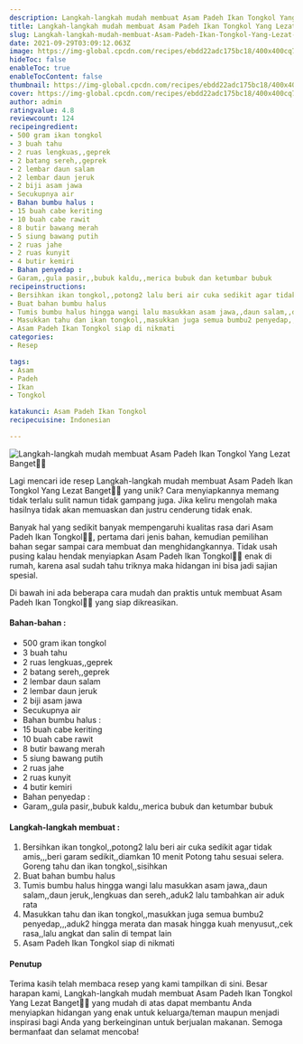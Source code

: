```yaml
---
description: Langkah-langkah mudah membuat Asam Padeh Ikan Tongkol Yang Lezat Banget"
title: Langkah-langkah mudah membuat Asam Padeh Ikan Tongkol Yang Lezat Banget
slug: Langkah-langkah-mudah-membuat-Asam-Padeh-Ikan-Tongkol-Yang-Lezat-Banget
date: 2021-09-29T03:09:12.063Z
image: https://img-global.cpcdn.com/recipes/ebdd22adc175bc18/400x400cq70/photo.jpg
hideToc: false
enableToc: true
enableTocContent: false
thumbnail: https://img-global.cpcdn.com/recipes/ebdd22adc175bc18/400x400cq70/photo.jpg
cover: https://img-global.cpcdn.com/recipes/ebdd22adc175bc18/400x400cq70/photo.jpg
author: admin
ratingvalue: 4.8
reviewcount: 124
recipeingredient:
- 500 gram ikan tongkol
- 3 buah tahu
- 2 ruas lengkuas,,geprek
- 2 batang sereh,,geprek
- 2 lembar daun salam
- 2 lembar daun jeruk
- 2 biji asam jawa
- Secukupnya air
- Bahan bumbu halus :
- 15 buah cabe keriting
- 10 buah cabe rawit
- 8 butir bawang merah
- 5 siung bawang putih
- 2 ruas jahe
- 2 ruas kunyit
- 4 butir kemiri
- Bahan penyedap :
- Garam,,gula pasir,,bubuk kaldu,,merica bubuk dan ketumbar bubuk
recipeinstructions:
- Bersihkan ikan tongkol,,potong2 lalu beri air cuka sedikit agar tidak amis,,,beri garam sedikit,,diamkan 10 menit Potong tahu sesuai selera. Goreng tahu dan ikan tongkol,,sisihkan
- Buat bahan bumbu halus
- Tumis bumbu halus hingga wangi lalu masukkan asam jawa,,daun salam,,daun jeruk,,lengkuas dan sereh,,aduk2 lalu tambahkan air aduk rata
- Masukkan tahu dan ikan tongkol,,masukkan juga semua bumbu2 penyedap,,,aduk2 hingga merata dan masak hingga kuah menyusut,,cek rasa,,lalu angkat dan salin di tempat lain
- Asam Padeh Ikan Tongkol siap di nikmati
categories:
- Resep

tags:
- Asam
- Padeh
- Ikan
- Tongkol

katakunci: Asam Padeh Ikan Tongkol
recipecuisine: Indonesian

---
```


![Langkah-langkah mudah membuat Asam Padeh Ikan Tongkol Yang Lezat Banget👩‍🍳](https://img-global.cpcdn.com/recipes/ebdd22adc175bc18/400x400cq70/photo.jpg)

Lagi mencari ide resep Langkah-langkah mudah membuat Asam Padeh Ikan Tongkol Yang Lezat Banget👩‍🍳 yang unik? Cara menyiapkannya memang tidak terlalu sulit namun tidak gampang juga. Jika keliru mengolah maka hasilnya tidak akan memuaskan dan justru cenderung tidak enak.

Banyak hal yang sedikit banyak mempengaruhi kualitas rasa dari Asam Padeh Ikan Tongkol👩‍🍳, pertama dari jenis bahan, kemudian pemilihan bahan segar sampai cara membuat dan menghidangkannya. Tidak usah pusing kalau hendak menyiapkan Asam Padeh Ikan Tongkol👩‍🍳 enak di rumah, karena asal sudah tahu triknya maka hidangan ini bisa jadi sajian spesial.

Di bawah ini ada beberapa cara mudah dan praktis untuk membuat Asam Padeh Ikan Tongkol👩‍🍳 yang siap dikreasikan.

<!--inarticleads1-->

#### Bahan-bahan :

- 500 gram ikan tongkol
- 3 buah tahu
- 2 ruas lengkuas,,geprek
- 2 batang sereh,,geprek
- 2 lembar daun salam
- 2 lembar daun jeruk
- 2 biji asam jawa
- Secukupnya air
- Bahan bumbu halus :
- 15 buah cabe keriting
- 10 buah cabe rawit
- 8 butir bawang merah
- 5 siung bawang putih
- 2 ruas jahe
- 2 ruas kunyit
- 4 butir kemiri
- Bahan penyedap :
- Garam,,gula pasir,,bubuk kaldu,,merica bubuk dan ketumbar bubuk

<!--inarticleads2-->

#### Langkah-langkah membuat :

1. Bersihkan ikan tongkol,,potong2 lalu beri air cuka sedikit agar tidak amis,,,beri garam sedikit,,diamkan 10 menit Potong tahu sesuai selera. Goreng tahu dan ikan tongkol,,sisihkan
1. Buat bahan bumbu halus
1. Tumis bumbu halus hingga wangi lalu masukkan asam jawa,,daun salam,,daun jeruk,,lengkuas dan sereh,,aduk2 lalu tambahkan air aduk rata
1. Masukkan tahu dan ikan tongkol,,masukkan juga semua bumbu2 penyedap,,,aduk2 hingga merata dan masak hingga kuah menyusut,,cek rasa,,lalu angkat dan salin di tempat lain
1. Asam Padeh Ikan Tongkol siap di nikmati

#### Penutup

Terima kasih telah membaca resep yang kami tampilkan di sini. Besar harapan kami, Langkah-langkah mudah membuat Asam Padeh Ikan Tongkol Yang Lezat Banget👩‍🍳 yang mudah di atas dapat membantu Anda menyiapkan hidangan yang enak untuk keluarga/teman maupun menjadi inspirasi bagi Anda yang berkeinginan untuk berjualan makanan. Semoga bermanfaat dan selamat mencoba!